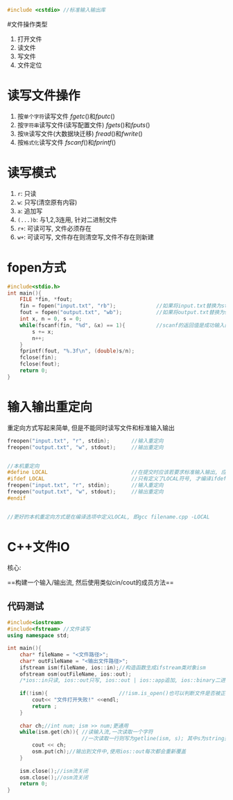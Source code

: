 ```c++
#include <cstdio> //标准输入输出库
```

#文件操作类型

1. 打开文件
2. 读文件
3. 写文件
4. 文件定位

# 读写文件操作

1. 按`单个字符`读写文件
   $fgetc()$和$fputc()$
2. 按`字符串`读写文件(读写配置文件)
   $fgets()$和$fputs()$
3. 按`块`读写文件(大数据块迁移)
   $fread()$和$fwrite()$
4. 按`格式化`读写文件
   $fscanf()$和$fprintf()$

# 读写模式

1. `r`: 只读
2. `w`: 只写(清空原有内容)
3. `a`: 追加写
4. `(...)b`: 与1,2,3连用, 针对二进制文件
5. `r+`: 可读可写, 文件必须存在
6. `w+`: 可读可写, 文件存在则清空写,文件不存在则新建 

# fopen方式

```c
#include<stdio.h>
int main(){
    FILE *fin, *fout;
    fin = fopen("input.txt", "rb");  			//如果将input.txt替换为stdin则相当于标准输入
    fout = fopen("output.txt", "wb");			//如果将output.txt替换为stdout则相当于标准输出
    int x, n = 0, s = 0;
    while(fscanf(fin, "%d", &x) == 1){			//scanf的返回值是成功输入的变量个数, 当输出结束时, scanf函数无法再次读取x, 将返回0
		s += x;
        n++;
    }
    fprintf(fout, "%.3f\n", (double)s/n);
    fclose(fin);
    fclose(fout);
    return 0;
}
```









# 输入输出重定向

重定向方式写起来简单, 但是不能同时读写文件和标准输入输出

```c
freopen("input.txt", "r", stdin);		//输入重定向
freopen("output.txt", "w", stdout);		//输出重定向


//本机重定向
#define LOCAL							//在提交时应该若要求标准输入输出, 应该删除该语句
#ifdef LOCAL							//只有定义了LOCAL符号, 才编译ifdef-->endif的内容
freopen("input.txt", "r", stdin);		//输入重定向
freopen("output.txt", "w", stdout);		//输出重定向
#endif


//更好的本机重定向方式是在编译选项中定义LOCAL, 即gcc filename.cpp -LOCAL
```















# C++文件IO

核心:

==构建一个输入/输出流, 然后使用类似cin/cout的成员方法==

## 代码测试

```c++
#include<iostream>
#include<fstream> //文件读写
using namespace std;

int main(){
    char* fileName = "<文件路径>";
    char* outFileName = "<输出文件路径>";
    ifstream ism(fileName, ios::in);//构造函数生成ifstream类对象ism
    ofstream osm(outFileName, ios::out);
    /*ios::in只读, ios::out只写, ios::out | ios::app追加, ios::binary二进制形式*/
    
    if(!ism){						//!ism.is_open()也可以判断文件是否被正确打开
        cout<< "文件打开失败!" <<endl;
        return ;
    }
    
    char ch;//int num; ism >> num;更通用
    while(ism.get(ch)){	//读输入流,一次读取一个字符
        				//一次读取一行则写为getline(ism, s); 其中s为string类型
        cout << ch;
        osm.put(ch);//输出到文件中,使用ios::out每次都会重新覆盖
    }
    
    ism.close();//ism流关闭
    osm.close();//osm流关闭
    return 0;
}
```

